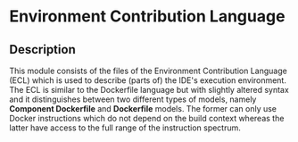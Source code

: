 <!-- (c) https://github.com/MontiCore/monticore -->
# Environment Contribution Language

## Description
This module consists of the files of the Environment Contribution Language (ECL) which is used to describe (parts of)
the IDE's execution environment. The ECL is similar to the Dockerfile language but with slightly altered syntax and it
distinguishes between two different types of models, namely **Component Dockerfile** and **Dockerfile** models. The
former can only use Docker instructions which do not depend on the build context whereas the latter have access to the
full range of the instruction spectrum. 
